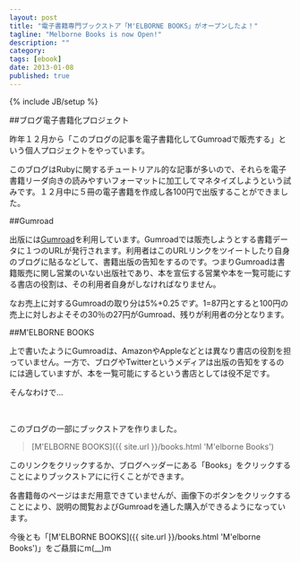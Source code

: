 ```yaml
---
layout: post
title: "電子書籍専門ブックストア「M'ELBORNE BOOKS」がオープンしたよ！"
tagline: "Melborne Books is now Open!"
description: ""
category: 
tags: [ebook] 
date: 2013-01-08
published: true
---
```

{% include JB/setup %}

##ブログ電子書籍化プロジェクト

昨年１２月から「このブログの記事を電子書籍化してGumroadで販売する」という個人プロジェクトをやっています。

このブログはRubyに関するチュートリアル的な記事が多いので、それらを電子書籍リーダ向きの読みやすいフォーマットに加工してマネタイズしようという試みです。１２月中に５冊の電子書籍を作成し各100円で出版することができました。

##Gumroad

出版には[Gumroad](https://gumroad.com/ 'Gumroad')を利用しています。Gumroadでは販売しようとする書籍データに１つのURLが発行されます。利用者はこのURLリンクをツイートしたり自身のブログに貼るなどして、書籍出版の告知をするのです。つまりGumroadは書籍販売に関し営業のいない出版社であり、本を宣伝する営業や本を一覧可能にする書店の役割は、その利用者自身がしなければなりません。

なお売上に対するGumroadの取り分は5%+$0.25です。$1=87円とすると100円の売上に対しおよそその30％の27円がGumroad、残りが利用者の分となります。

##M'ELBORNE BOOKS 

上で書いたようにGumroadは、AmazonやAppleなどとは異なり書店の役割を担っていません。一方で、ブログやTwitterというメディアは出版の告知をするのには適していますが、本を一覧可能にするという書店としては役不足です。

そんなわけで...

<br />


このブログの一部にブックストアを作りました。


> [M'ELBORNE BOOKS]({{ site.url }}/books.html 'M'elborne Books')

このリンクをクリックするか、ブログヘッダーにある「Books」をクリックすることによりブックストアにに行くことができます。

各書籍毎のページはまだ用意できていませんが、画像下のボタンをクリックすることにより、説明の閲覧およびGumroadを通した購入ができるようになっています。


今後とも「[M'ELBORNE BOOKS]({{ site.url }}/books.html 'M'elborne Books')」をご贔屓にm(__)m


